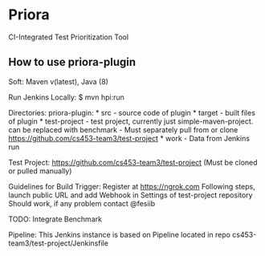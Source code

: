 # Priora
CI-Integrated Test Prioritization Tool


## How to use priora-plugin

Soft: Maven v(latest), Java (8)

Run Jenkins Locally: $ mvn hpi:run

Directories:
    priora-plugin:
        * src - source code of plugin
        * target - built files of plugin
        * test-project - test project, currently just simple-maven-project. can be replaced with benchmark
            - Must separately pull from or clone https://github.com/cs453-team3/test-project
        * work - Data from Jenkins run

Test Project:
    https://github.com/cs453-team3/test-project (Must be cloned or pulled manually)
    
Guidelines for Build Trigger:
    Register at https://ngrok.com
    Following steps, launch  public URL and add Webhook in Settings of test-project repository
    Should work, if any problem contact @fesiib

TODO: Integrate Benchmark

Pipeline:
    This Jenkins instance is based on Pipeline located in repo cs453-team3/test-project/Jenkinsfile

